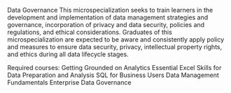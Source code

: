 Data Governance
This microspecialization seeks to train learners in the development and implementation of data management strategies and governance, incorporation of privacy and data security, policies and regulations, and ethical considerations. Graduates of this microspecialization are expected to be aware and consistently apply policy and measures to ensure data security, privacy, intellectual property rights, and ethics during all data lifecycle stages.

Required courses:
Getting Grounded on Analytics
Essential Excel Skills for Data Preparation and Analysis
SQL for Business Users
Data Management Fundamentals
Enterprise Data Governance
